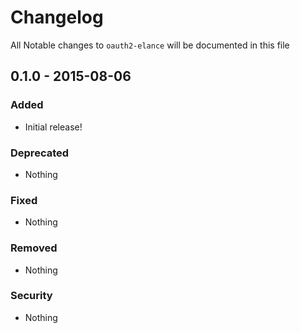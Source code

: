 # Changelog
All Notable changes to `oauth2-elance` will be documented in this file

## 0.1.0 - 2015-08-06

### Added
- Initial release!

### Deprecated
- Nothing

### Fixed
- Nothing

### Removed
- Nothing

### Security
- Nothing
